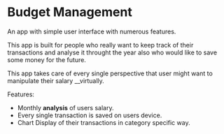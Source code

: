 # Budget Management

An app with simple user interface with numerous features.

This app is built for people who really want to keep track of their transactions and analyse it throught the year also who would like to save some money for the future.

This app takes care of every single perspective that user might want to manipulate their salary __virtually. 

Features:

* Monthly __analysis__ of users salary.
* Every single transaction is saved on users device.
* Chart Display of their transactions in category specific way.


